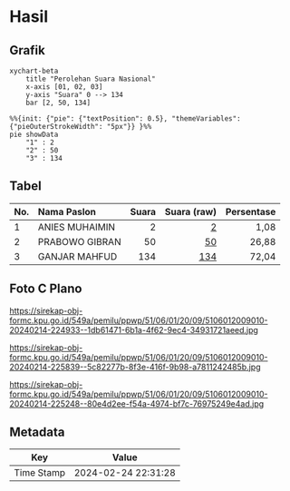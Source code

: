 # Hasil

## Grafik

```mermaid
xychart-beta
    title "Perolehan Suara Nasional"
    x-axis [01, 02, 03]
    y-axis "Suara" 0 --> 134
    bar [2, 50, 134]
```

```mermaid
%%{init: {"pie": {"textPosition": 0.5}, "themeVariables": {"pieOuterStrokeWidth": "5px"}} }%%
pie showData
    "1" : 2
    "2" : 50
    "3" : 134
```

## Tabel

| No. | Nama Paslon    | Suara | Suara (raw) | Persentase |
|:--- |:-------------- | -----:| -----------:| ----------:|
| 1   | ANIES MUHAIMIN | 2     | [2][p-1]    | 1,08       |
| 2   | PRABOWO GIBRAN | 50    | [50][p-2]   | 26,88      |
| 3   | GANJAR MAHFUD  | 134   | [134][p-3]  | 72,04      |


[p-1]: https://github.com/gigit-pemilu/pemilu-2024/blob/main/pilpres/hitung-suara/sub/51-bali/sub/06-bangli/sub/01-susut/sub/2009-pengiangan/sub/010-tps/sub/paslon-1.txt
[p-2]: https://github.com/gigit-pemilu/pemilu-2024/blob/main/pilpres/hitung-suara/sub/51-bali/sub/06-bangli/sub/01-susut/sub/2009-pengiangan/sub/010-tps/sub/paslon-2.txt
[p-3]: https://github.com/gigit-pemilu/pemilu-2024/blob/main/pilpres/hitung-suara/sub/51-bali/sub/06-bangli/sub/01-susut/sub/2009-pengiangan/sub/010-tps/sub/paslon-3.txt

## Foto C Plano

https://sirekap-obj-formc.kpu.go.id/549a/pemilu/ppwp/51/06/01/20/09/5106012009010-20240214-224933--1db61471-6b1a-4f62-9ec4-34931721aeed.jpg

https://sirekap-obj-formc.kpu.go.id/549a/pemilu/ppwp/51/06/01/20/09/5106012009010-20240214-225839--5c82277b-8f3e-416f-9b98-a7811242485b.jpg

https://sirekap-obj-formc.kpu.go.id/549a/pemilu/ppwp/51/06/01/20/09/5106012009010-20240214-225248--80e4d2ee-f54a-4974-bf7c-76975249e4ad.jpg


## Metadata

| Key        | Value               |
| ---------- | ------------------- |
| Time Stamp | 2024-02-24 22:31:28 |



